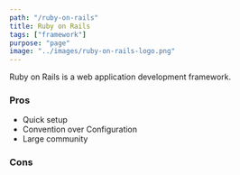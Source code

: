```yaml
---
path: "/ruby-on-rails"
title: Ruby on Rails
tags: ["framework"]
purpose: "page"
image: "../images/ruby-on-rails-logo.png"
---
```


Ruby on Rails is a web application development framework.

<div class="product">

### Pros

- Quick setup
- Convention over Configuration
- Large community

### Cons


<div>
